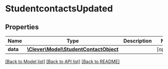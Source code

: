 # StudentcontactsUpdated

## Properties
Name | Type | Description | Notes
------------ | ------------- | ------------- | -------------
**data** | [**\Clever\Model\StudentContactObject**](StudentContactObject.md) |  | [optional] 

[[Back to Model list]](../README.md#documentation-for-models) [[Back to API list]](../README.md#documentation-for-api-endpoints) [[Back to README]](../README.md)


